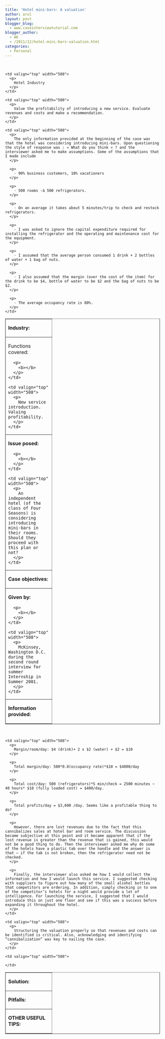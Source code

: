 ```yaml
---
title: 'Hotel mini-bars: A valuation'
author: arul
layout: post
blogger_blog:
  - www.caseinterviewtutorial.com
blogger_author:
  - AK
  - /2011/12/hotel-mini-bars-valuation.html
categories:
  - Personal
---
```

 

<table border="1" cellspacing="0" cellpadding="0">
  <tr>
    <td valign="top" width="134">
      <p>
        <b>Industry:</b>
      </p>
    </td>
    
    <td valign="top" width="508">
      <p>
        Hotel Industry
      </p>
    </td>
  </tr>
  
  <tr>
    <td valign="top" width="134">
      <p>
        Functions covered:
      </p>
      
      <p>
        <b></b>
      </p>
    </td>
    
    <td valign="top" width="508">
      <p>
        New service introduction. Valuing profitability.
      </p>
    </td>
  </tr>
  
  <tr>
    <td valign="top" width="134">
      <p>
        <b>Issue posed:</b>
      </p>
      
      <p>
        <b></b>
      </p>
    </td>
    
    <td valign="top" width="508">
      <p>
        An independent hotel (of the class of Four Seasons) is considering introducing mini-bars in their rooms. Should they proceed with this plan or not?
      </p>
    </td>
  </tr>
  
  <tr>
    <td valign="top" width="134">
      <p>
        <b>Case objectives:</b>
      </p>
    </td>
    
    <td valign="top" width="508">
      <p>
        Value the profitability of introducing a new service. Evaluate revenues and costs and make a recommendation.
      </p>
    </td>
  </tr>
  
  <tr>
    <td valign="top" width="134">
      <p>
        <b>Given by:</b>
      </p>
      
      <p>
        <b></b>
      </p>
    </td>
    
    <td valign="top" width="508">
      <p>
        McKinsey, Washington D.C. during the second round interview for summer Internship in Summer 2001.
      </p>
    </td>
  </tr>
  
  <tr>
    <td valign="top" width="134">
      <p>
        <b>Information provided:</b>
      </p>
    </td>
    
    <td valign="top" width="508">
      <p>
        The only information provided at the beginning of the case was that the hotel was considering introducing mini-bars. Upon questioning the style of response was : « What do you think » ? and the interviewer asked me to make assumptions. Some of the assumptions that I made include
      </p>
      
      <p>
        · 90% business customers, 10% vacationers
      </p>
      
      <p>
        · 500 rooms -à 500 refrigerators.
      </p>
      
      <p>
        · On an average it takes about 5 minutes/trip to check and restock refrigerators.
      </p>
      
      <p>
        · I was asked to ignore the capital expenditure required for installing the refrigerator and the operating and maintenance cost for the equipment.
      </p>
      
      <p>
        · I assumed that the average person consumed 1 drink + 2 bottles of water + 1 bag of nuts.
      </p>
      
      <p>
        · I also assumed that the margin (over the cost of the item) for the drink to be $4, bottle of water to be $2 and the bag of nuts to be $2.
      </p>
      
      <p>
        · The average occupancy rate is 80%.
      </p>
    </td>
  </tr>
</table>

 

<table border="1" cellspacing="0" cellpadding="0">
  <tr>
    <td valign="top" width="134">
      <p>
        <b>Solution:</b>
      </p>
    </td>
    
    <td valign="top" width="508">
      <p>
        Margin/room/day: $4 (drink)+ 2 x $2 (water) + $2 = $10
      </p>
      
      <p>
        Total margin/day: 500*0.8(occupancy rate)*$10 = $4000/day
      </p>
      
      <p>
        Total cost/day: 500 (refrigerators)*5 min/check = 2500 minutes ~ 40 hours* $10 (fully loaded cost) = $400/day.
      </p>
      
      <p>
        Total profits/day = $3,600 /day. Seems like a profitable thing to do?
      </p>
      
      <p>
        However, there are lost revenues due to the fact that this cannibalizes sales at hotel bar and room service. The discussion became subjective at this point and it became apparent that if the lost revenue is greater than the revenue that is gained, this would not be a good thing to do. Then the interviewer asked me why do some of the hotels have a plastic tab over the handle and the answer is that – if the tab is not broken, then the refrigerator need not be checked.
      </p>
      
      <p>
        Finally, the interviewer also asked me how I would collect the information and how I would launch this service. I suggested checking with suppliers to figure out how many of the small alcohol bottles that competitors are ordering. In addition, simply checking in to one of the competitor’s hotels for a night would provide a lot of intelligence. For launching the service, I suggested that I would introduce this on just one floor and see if this was a success before expanding it throughout the hotel.
      </p>
    </td>
  </tr>
  
  <tr>
    <td valign="top" width="134">
      <p>
        <b>Pitfalls:</b>
      </p>
    </td>
    
    <td valign="top" width="508">
      <p>
        Structuring the valuation properly so that revenues and costs can be identified is critical. Also, acknowledging and identifying “cannibalization” was key to nailing the case.
      </p>
    </td>
  </tr>
  
  <tr>
    <td valign="top" width="134">
      <p>
        <b>OTHER USEFUL TIPS:</b>
      </p>
    </td>
    
    <td valign="top" width="508">
       
    </td>
  </tr>
</table>
